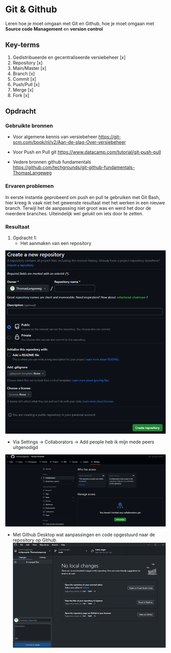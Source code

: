 # Git & Github
Leren hoe je moet omgaan met Git en Github, hoe je moet omgaan met **Source code Management** en **version control**

## Key-terms
1. Gedistribueerde en gecentraliseerde versiebeheer [x]
2. Repository [x]
3. Main/Master [x]
4. Branch [x]
5. Commit [x]
6. Push/Pull [x]
7. Merge [x]
8. Fork [x]

## Opdracht
### Gebruikte bronnen
- Voor algemene kennis van versiebeheer https://git-scm.com/book/nl/v2/Aan-de-slag-Over-versiebeheer

- Voor Push en Pull git https://www.datacamp.com/tutorial/git-push-pull

- Vedere bronnen github fundamentals https://github.com/techgrounds/git-github-fundamentals-ThomasLangeweg



### Ervaren problemen
In eerste instantie geprobeerd om push en pull te gebruiken met Git Bash, hier kreeg ik vaak niet het gewenste resultaat met het werken in een nieuwe branch. Terwijl het de aanpassing niet groot was en werd het door de meerdere branches. Uiteindelijk wel gelukt om iets door te zetten.  

### Resultaat
1. Opdracht 1: 
   * Het aanmaken van een repository

![Alt text](Screenshots/image.png)

   * Via Settings -> Collaborators -> Add people heb ik mijn mede peers uitgenodigd

![Alt text](Screenshots/image-1.png)

   * Met Github Desktop wat aanpassingen en code opgestuurd naar de repository op Github.
![Alt text](Screenshots/image-2.png)
